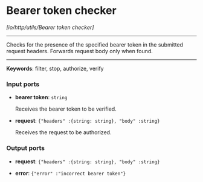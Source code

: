 # Bearer token checker

_[io/http/utils/Bearer token checker]_

---

Checks for the presence of the specified bearer token in the submitted request headers. Forwards request body only when found.  

---

__Keywords__: filter, stop, authorize, verify

### Input ports

* __bearer token__: ` string `


    Receives the bearer token to be verified.  


* __request__: ` {"headers" :{string: string}, "body" :string} `


    Receives the request to be authorized.  

### Output ports

* __request__: ` {"headers" :{string: string}, "body" :string} `


* __error__: ` {"error" :"incorrect bearer token"} `

